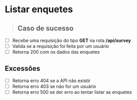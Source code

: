 # Listar enquetes

> ## Caso de sucesso

- [ ] Recebe uma requisição do tipo **GET** na rota **/api/survey**
- [ ] Valida se a requisição foi feita por um usuário
- [ ] Retorna 200 com os dados das enquetes

## Excessões

- [ ] Retorna erro 404 se a API não existir
- [ ] Retorna erro 403 se não for um usuário
- [ ] Retorna erro 500 se der erro ao tentar listar as enquetes
